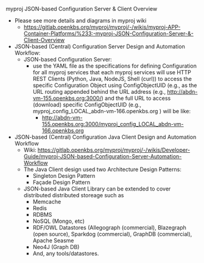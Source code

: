 myproj JSON-based Configuration Server & Client Overview

* Please see more details and diagrams in myproj wiki
  * https://gitlab.openkbs.org/myproj/myproj/-/wikis/myproj-APP-Container-Platforms/%233:-myproj-JSON-Configuration-Server-&-Client-Overview
* JSON-based (Central) Configuration Server Design and Automation Workflow:
  * JSON-based Configuration Server:
    * use the YAML file as the specifications for defining Configuration for all myproj services that each myproj services will use HTTP REST Clients (Python, Java, NodeJS, Shell (curl)) to access the specific Configuration Object using ConfigObjectUID (e.g., as the URL routing appended behind the URL address (e.g., http://abdn-vm-155.openkbs.org:3000/) and the full URL to access (download) specific ConfigObjectUID (e.g., myproj_config_LOCAL_abdn-vm-166.openkbs.org ) will be like:
      * http://abdn-vm-155.openkbs.org:3000/myproj_config_LOCAL_abdn-vm-166.openkbs.org
* JSON-based (Central) Configuration Java Client Design and Automation Workflow
  * Wiki: https://gitlab.openkbs.org/myproj/myproj/-/wikis/Developer-Guide/myproj-JSON-based-Configuration-Server-Automation-Workflow
  * The Java Client design used two Architecture Design Patterns:
    * Singleton Design Pattern
    * Façade Design Pattern
  * JSON-based Java Client Library can be extended to cover distributed distributed storeage such as
    * Memcache
    * Redis
    * RDBMS
    * NoSQL (Mongo, etc)
    * RDF/OWL Datastores (Allegograph (commercial), Blazegraph (open source), Sparkdog (commercial), GraphDB (commercial), Apache Seasme
    * Neo4J (Graph DB)
    * And, any tools/datastores.
